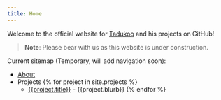 ```yaml
---
title: Home
---
```


Welcome to the official website for [Tadukoo](https://github.com/Tadukoo) and his projects on GitHub!

> **Note**: Please bear with us as this website is under construction.

Current sitemap (Temporary, will add navigation soon):
- [About](/about.html)
- Projects
  {% for project in site.projects %}
  - [{{project.title}}]({{project.url}}) - {{project.blurb}}
  {% endfor %}
